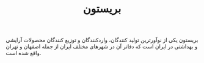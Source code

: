 ﻿---
layout: post
title: بریستون
name_en: briston
company_slug: briston
logo: 
cover: 
company_count:
founded:
location: ""
total_review: 
total_interview: 
salary_avg: 
salary_min: 
salary_max: 
rate: 
view_count: 
industry: کامپیوتر، فناوری اطلاعات و اینترنت
city: تهران, تهران
size_en: S
size: 11-50 نفر
site: http://briston.ir/
---

بریستون یکی از نوآورترین تولید کنندگان، واردکنندگان و توزیع کنندگان محصولات آرایشی و بهداشتی در ایران است که دفاتر آن در شهرهای مختلف ایران از جمله اصفهان و تهران واقع شده است.
